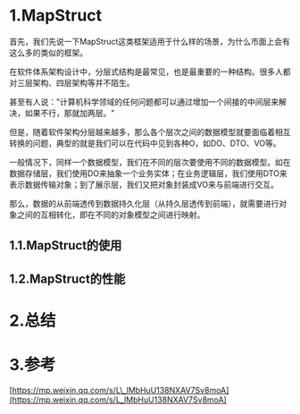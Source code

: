 # 1.MapStruct

首先，我们先说一下MapStruct这类框架适用于什么样的场景，为什么市面上会有这么多的类似的框架。

在软件体系架构设计中，分层式结构是最常见，也是最重要的一种结构。很多人都对三层架构、四层架构等并不陌生。

甚至有人说："计算机科学领域的任何问题都可以通过增加一个间接的中间层来解决，如果不行，那就加两层。"

但是，随着软件架构分层越来越多，那么各个层次之间的数据模型就要面临着相互转换的问题，典型的就是我们可以在代码中见到各种O，如DO、DTO、VO等。

一般情况下，同样一个数据模型，我们在不同的层次要使用不同的数据模型。如在数据存储层，我们使用DO来抽象一个业务实体；在业务逻辑层，我们使用DTO来表示数据传输对象；到了展示层，我们又把对象封装成VO来与前端进行交互。

那么，数据的从前端透传到数据持久化层（从持久层透传到前端），就需要进行对象之间的互相转化，即在不同的对象模型之间进行映射。


## 1.1.MapStruct的使用

## 1.2.MapStruct的性能

# 2.总结

# 3.参考

[https://mp.weixin.qq.com/s/L\_lMbHuU138NXAV7Sv8moA](https://mp.weixin.qq.com/s/L_lMbHuU138NXAV7Sv8moA)


